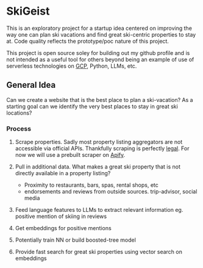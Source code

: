# SkiGeist

This is an exploratory project for a startup idea centered on improving the way one can plan ski vacations and find great ski-centric properties to stay at. Code quality reflects the prototype/poc nature of this project.

This project is open source soley for building out my github profile and is not intended as a useful tool for others beyond being an example of use of serverless technologies on [GCP](https://cloud.google.com/), Python, LLMs, etc.

## General Idea

Can we create a website that is the best place to plan a ski-vacation?  As a starting goal can we identify the very best places to stay in great ski locations?

### Process

1. Scrape properties. Sadly most property listing aggregators are not accessible via official APIs. Thankfully scraping is perfectly [legal](https://en.wikipedia.org/wiki/HiQ_Labs_v._LinkedIn). For now we will use a prebuilt scraper on [Apify](https://apify.com/dtrungtin/airbnb-scraper).

1. Pull in additional data. What makes a great ski property that is not directly available in a property listing?
    - Proximity to restaurants, bars, spas, rental shops, etc
    - endorsements and reviews from outside sources. trip-advisor, social media

1. Feed language features to LLMs to extract relevant information eg. positive mention of skiing in reviews

1. Get embeddings for positive mentions

1. Potentially train NN or build boosted-tree model

1. Provide fast search for great ski properties using vector search on embeddings
 
